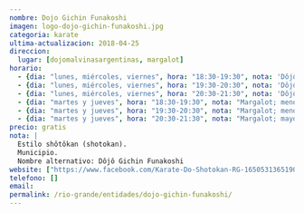 ```yaml
---
nombre: Dojo Gichin Funakoshi
imagen: logo-dojo-gichin-funakoshi.jpg
categoria: karate
ultima-actualizacion: 2018-04-25
direccion: 
  lugar: [dojomalvinasargentinas, margalot]
horario: 
  - {dia: "lunes, miércoles, viernes", hora: "18:30-19:30", nota: 'Dôjô "Malvinas Argentinas"; menores' }
  - {dia: "lunes, miércoles, viernes", hora: "19:30-20:30", nota: 'Dôjô "Malvinas Argentinas"; menores' }
  - {dia: "lunes, miércoles, viernes", hora: "20:30-21:30", nota: 'Dôjô "Malvinas Argentinas"; mayores' }
  - {dia: "martes y jueves", hora: "18:30-19:30", nota: "Margalot; menores" }
  - {dia: "martes y jueves", hora: "19:30-20:30", nota: "Margalot; menores" }
  - {dia: "martes y jueves", hora: "20:30-21:30", nota: "Margalot; mayores" }
precio: gratis
nota: | 
  Estilo shôtôkan (shotokan). 
  Municipio.
  Nombre alternativo: Dôjô Gichin Funakoshi
website: ["https://www.facebook.com/Karate-Do-Shotokan-RG-1650531365190460/"]
telefono: []
email: 
permalink: /rio-grande/entidades/dojo-gichin-funakoshi/
---
```


